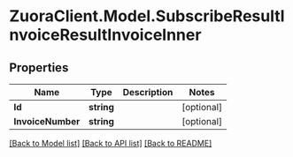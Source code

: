 # ZuoraClient.Model.SubscribeResultInvoiceResultInvoiceInner

## Properties

Name | Type | Description | Notes
------------ | ------------- | ------------- | -------------
**Id** | **string** |  | [optional] 
**InvoiceNumber** | **string** |  | [optional] 

[[Back to Model list]](../README.md#documentation-for-models) [[Back to API list]](../README.md#documentation-for-api-endpoints) [[Back to README]](../README.md)

